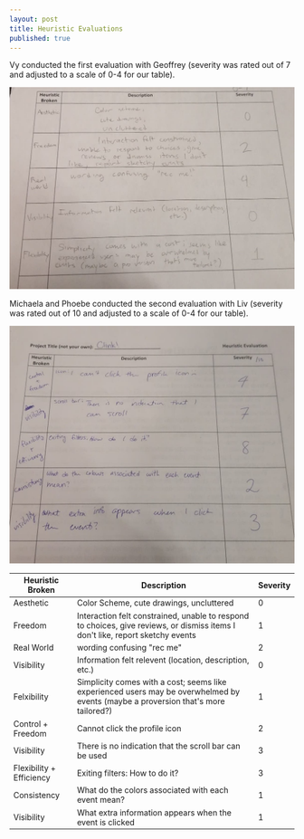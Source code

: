 ```yaml
---
layout: post
title: Heuristic Evaluations
published: true
---
```


Vy conducted the first evaluation with Geoffrey (severity was rated out of 7 and adjusted to a scale of 0-4 for our table).

![](/img/geoffrey_eval.jpg)

Michaela and Phoebe conducted the second evaluation with Liv (severity was rated out of 10 and adjusted to a scale of 0-4 for our table).

![](/img/Liv_eval.jpg)


| Heuristic Broken         | Description                                              | Severity |
|--------------------------|----------------------------------------------------------|----------|
| Aesthetic        | Color Scheme, cute drawings, uncluttered                                                                                       | 0        |
| Freedom          | Interaction felt constrained, unable to respond to choices, give reviews, or dismiss items I don't like, report sketchy events | 1        |
| Real World       | wording confusing "rec me"                                                                                                     | 2        |
| Visibility       | Information felt relevent (location, description, etc.) | 0 |
| Felxibility | Simplicity comes with a cost; seems like experienced users may be overwhelmed by events (maybe a proversion that's more tailored?) | 1 |
| Control + Freedom        | Cannot click the profile icon                            | 2        |
| Visibility               | There is no indication that the scroll bar can be used   | 3        |
| Flexibility + Efficiency | Exiting filters: How to do it?                           | 3        |
| Consistency              | What do the colors associated with each event mean?      | 1        |
| Visibility               | What extra information appears when the event is clicked | 1        |
